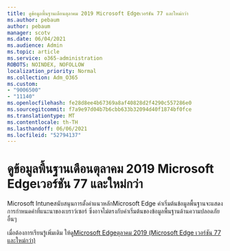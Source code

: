 ```yaml
---
title: ดูข้อมูลพื้นฐานเดือนตุลาคม 2019 Microsoft Edgeเวอร์ชัน 77 และใหม่กว่า
ms.author: pebaum
author: pebaum
manager: scotv
ms.date: 06/04/2021
ms.audience: Admin
ms.topic: article
ms.service: o365-administration
ROBOTS: NOINDEX, NOFOLLOW
localization_priority: Normal
ms.collection: Adm_O365
ms.custom:
- "9006500"
- "11140"
ms.openlocfilehash: fe28d8ee4b67369a8af40828d2f4290c557286e0
ms.sourcegitcommit: f7a9e97d04b7b6cbb633b32094d40f1874bf0fce
ms.translationtype: MT
ms.contentlocale: th-TH
ms.lasthandoff: 06/06/2021
ms.locfileid: "52794137"
---
```

# <a name="view-the-october-2019-baseline-for-microsoft-edge-versions-77-and-later"></a>ดูข้อมูลพื้นฐานเดือนตุลาคม 2019 Microsoft Edgeเวอร์ชัน 77 และใหม่กว่า

Microsoft Intuneสนับสนุนการตั้งค่าแนวหลักMicrosoft Edge ค่าเริ่มต้นข้อมูลพื้นฐานจะแสดงการกําหนดค่าที่แนะนาของเบราว์เซอร์ ซึ่งอาจไม่ตรงกับค่าเริ่มต้นของข้อมูลพื้นฐานด้านความปลอดภัยอื่นๆ

เมื่อต้องการเรียนรู้เพิ่มเติม ให้ดู[Microsoft Edgeตุลาคม 2019 (Microsoft Edge เวอร์ชัน 77 และใหม่กว่า)](/mem/intune/protect/security-baseline-settings-edge?pivots=edge-october-2019)